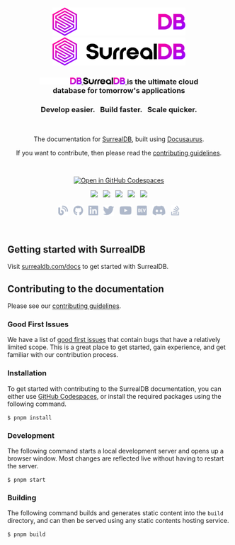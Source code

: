 <br>

<p align="center">
    <a href="https://surrealdb.com#gh-dark-mode-only" target="_blank">
        <img width="300" src="/img/white/logo.svg" alt="SurrealDB Logo">
    </a>
    <a href="https://surrealdb.com#gh-light-mode-only" target="_blank">
        <img width="300" src="/img/black/logo.svg" alt="SurrealDB Logo">
    </a>
</p>

<h3 align="center">
    <a href="https://surrealdb.com#gh-dark-mode-only" target="_blank">
        <img src="/img/white/text.svg" height="15" alt="SurrealDB">
    </a>
    <a href="https://surrealdb.com#gh-light-mode-only" target="_blank">
        <img src="/img/black/text.svg" height="15" alt="SurrealDB">
    </a>
    is the ultimate cloud <br> database for tomorrow's applications
</h3>

<h3 align="center">Develop easier. &nbsp; Build faster. &nbsp; Scale quicker.</h3>

<br>

<p align="center">The documentation for <a href="https://github.com/surrealdb/surrealdb" target="_blank">SurrealDB</a>, built using <a href="https://docusaurus.io/" target="_blank">Docusaurus</a>.</p>

<p align="center">If you want to contribute, then please read the <a href="https://github.com/surrealdb/awesome-surreal/blob/main/CONTRIBUTING.md" target="_blank">contributing guidelines</a>.</p>

<br>

<p align="center">
    <a href="https://codespaces.new/surrealdb/docs.surrealdb.com">
        <img src="https://github.com/codespaces/badge.svg" alt="Open in GitHub Codespaces" />
    </a>
</p>

<p align="center">
    <a href="https://surrealdb.com/discord"><img src="https://img.shields.io/discord/902568124350599239?label=discord&style=flat-square&color=5a66f6"></a>
    &nbsp;
    <a href="https://twitter.com/surrealdb"><img src="https://img.shields.io/badge/twitter-follow_us-1d9bf0.svg?style=flat-square"></a>
    &nbsp;
    <a href="https://dev.to/surrealdb"><img src="https://img.shields.io/badge/dev-join_us-86f7b7.svg?style=flat-square"></a>
    &nbsp;
    <a href="https://www.linkedin.com/company/surrealdb/"><img src="https://img.shields.io/badge/linkedin-connect_with_us-0a66c2.svg?style=flat-square"></a>
    &nbsp;
    <a href="https://www.youtube.com/channel/UCjf2teVEuYVvvVC-gFZNq6w"><img src="https://img.shields.io/badge/youtube-subscribe-ff0000.svg?style=flat-square"></a>
</p>

<p align="center">
    <a href="https://surrealdb.com/blog"><img height="25" src="/img/social/blog.svg" alt="Blog"></a>
    &nbsp;
    <a href="https://github.com/surrealdb/surrealdb"><img height="25" src="/img/social/github.svg" alt="Github	"></a>
    &nbsp;
    <a href="https://www.linkedin.com/company/surrealdb/"><img height="25" src="/img/social/linkedin.svg" alt="LinkedIn"></a>
    &nbsp;
    <a href="https://twitter.com/surrealdb"><img height="25" src="/img/social/twitter.svg" alt="Twitter"></a>
    &nbsp;
    <a href="https://www.youtube.com/channel/UCjf2teVEuYVvvVC-gFZNq6w"><img height="25" src="/img/social/youtube.svg" alt="Youtube"></a>
    &nbsp;
    <a href="https://dev.to/surrealdb"><img height="25" src="/img/social/dev.svg" alt="Dev"></a>
    &nbsp;
    <a href="https://surrealdb.com/discord"><img height="25" src="/img/social/discord.svg" alt="Discord"></a>
    &nbsp;
    <a href="https://stackoverflow.com/questions/tagged/surrealdb"><img height="25" src="/img/social/stack-overflow.svg" alt="StackOverflow"></a>
</p>

<br>

## Getting started with SurrealDB

Visit [surrealdb.com/docs](https://surrealdb.com/docs/surrealdb/) to get started with SurrealDB. 

## Contributing to the documentation

Please see our [contributing guidelines](/CONTRIBUTING.md).

### Good First Issues

We have a list of [good first issues](https://github.com/surrealdb/docs.surrealdb.com/issues?q=is%3Aopen+is%3Aissue+label%3A%22good+first+issue%22) that contain bugs that have a relatively limited scope. This is a great place to get started, gain experience, and get familiar with our contribution process.

### Installation

To get started with contributing to the SurrealDB documentation, you can either use [GitHub Codespaces](https://codespaces.new/surrealdb/docs.surrealdb.com), or install the required packages using the following command.

```
$ pnpm install
```

### Development

The following command starts a local development server and opens up a browser window. Most changes are reflected live without having to restart the server.

```
$ pnpm start
```

### Building

The following command builds and generates static content into the `build` directory, and can then be served using any static contents hosting service.

```
$ pnpm build
```
